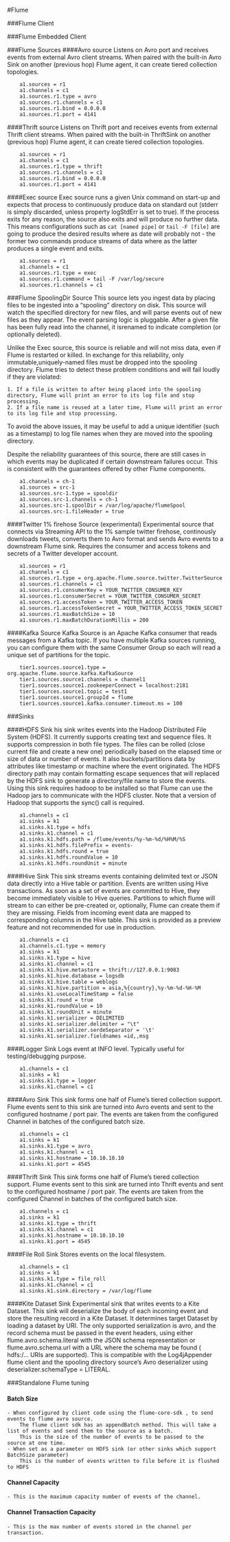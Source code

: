 #Flume

###Flume Client

###Flume Embedded Client

###Flume Sources
####Avro source
Listens on Avro port and receives events from external Avro client streams. When paired with the built-in Avro Sink on another (previous hop) Flume agent, it can create tiered collection topologies.
```
	a1.sources = r1
	a1.channels = c1
	a1.sources.r1.type = avro
	a1.sources.r1.channels = c1
	a1.sources.r1.bind = 0.0.0.0
	a1.sources.r1.port = 4141
```
####Thrift source
Listens on Thrift port and receives events from external Thrift client streams. When paired with the built-in ThriftSink on another (previous hop) Flume agent, it can create tiered collection topologies.
```
	a1.sources = r1
	a1.channels = c1
	a1.sources.r1.type = thrift
	a1.sources.r1.channels = c1
	a1.sources.r1.bind = 0.0.0.0
	a1.sources.r1.port = 4141
```
####Exec source
Exec source runs a given Unix command on start-up and expects that process to continuously produce data on standard out (stderr is simply discarded, unless property logStdErr is set to true). If the process exits for any reason, the source also exits and will produce no further data. This means configurations such as `cat [named pipe]` or `tail -F [file]` are going to produce the desired results where as date will probably not - the former two commands produce streams of data where as the latter produces a single event and exits.

```
	a1.sources = r1
	a1.channels = c1
	a1.sources.r1.type = exec
	a1.sources.r1.command = tail -F /var/log/secure
	a1.sources.r1.channels = c1
```

###Flume SpoolingDir Source
This source lets you ingest data by placing files to be ingested into a “spooling” directory on disk. This source will watch the specified directory for new files, and will parse events out of new files as they appear. The event parsing logic is pluggable. After a given file has been fully read into the channel, it isrenamed to indicate completion (or optionally deleted).

Unlike the Exec source, this source is reliable and will not miss data, even if Flume is restarted or killed. In exchange for this reliability, only immutable,uniquely-named files must be dropped into the spooling directory. Flume tries to detect these problem conditions and will fail loudly if they are violated:

	1. If a file is written to after being placed into the spooling directory, Flume will print an error to its log file and stop processing.
	2. If a file name is reused at a later time, Flume will print an error to its log file and stop processing.

To avoid the above issues, it may be useful to add a unique identifier (such as a timestamp) to log file names when they are moved into the spooling directory.

Despite the reliability guarantees of this source, there are still cases in which events may be duplicated if certain downstream failures occur. This is consistent with the guarantees offered by other Flume components.

```
	a1.channels = ch-1
	a1.sources = src-1
	a1.sources.src-1.type = spooldir
	a1.sources.src-1.channels = ch-1
	a1.sources.src-1.spoolDir = /var/log/apache/flumeSpool
	a1.sources.src-1.fileHeader = true
```
####Twitter 1% firehose Source (experimental)
Experimental source that connects via Streaming API to the 1% sample twitter firehose, continously downloads tweets, converts them to Avro format and sends Avro events to a downstream Flume sink. Requires the consumer and access
tokens and secrets of a Twitter developer account.

```
	a1.sources = r1
	a1.channels = c1
	a1.sources.r1.type = org.apache.flume.source.twitter.TwitterSource
	a1.sources.r1.channels = c1
	a1.sources.r1.consumerKey = YOUR_TWITTER_CONSUMER_KEY
	a1.sources.r1.consumerSecret = YOUR_TWITTER_CONSUMER_SECRET
	a1.sources.r1.accessToken = YOUR_TWITTER_ACCESS_TOKEN
	a1.sources.r1.accessTokenSecret = YOUR_TWITTER_ACCESS_TOKEN_SECRET
	a1.sources.r1.maxBatchSize = 10
	a1.sources.r1.maxBatchDurationMillis = 200
```

####Kafka Source
Kafka Source is an Apache Kafka consumer that reads messages from a Kafka topic. If you have multiple Kafka sources running, you can configure them with the same Consumer Group so each will read a unique set of partitions for the topic.

```
	tier1.sources.source1.type = org.apache.flume.source.kafka.KafkaSource
	tier1.sources.source1.channels = channel1
	tier1.sources.source1.zookeeperConnect = localhost:2181
	tier1.sources.source1.topic = test1
	tier1.sources.source1.groupId = flume
	tier1.sources.source1.kafka.consumer.timeout.ms = 100
```

###Sinks

####HDFS Sink
his sink writes events into the Hadoop Distributed File System (HDFS). It currently supports creating text and sequence files. It supports compression in both file types. The files can be rolled (close current file and create a new one) periodically based on the elapsed time or size of data or number of events. It also buckets/partitions data by attributes like timestamp or machine where the event originated. The HDFS directory path may contain formatting escape sequences that will replaced by the HDFS sink to generate a directory/file name to store the events. Using this sink requires hadoop to be installed so that Flume can use the Hadoop jars to communicate with the HDFS cluster. Note that a version of Hadoop that supports the sync() call is required.

```
	a1.channels = c1
	a1.sinks = k1
	a1.sinks.k1.type = hdfs
	a1.sinks.k1.channel = c1
	a1.sinks.k1.hdfs.path = /flume/events/%y-%m-%d/%H%M/%S
	a1.sinks.k1.hdfs.filePrefix = events-
	a1.sinks.k1.hdfs.round = true
	a1.sinks.k1.hdfs.roundValue = 10
	a1.sinks.k1.hdfs.roundUnit = minute
```
####Hive Sink
This sink streams events containing delimited text or JSON data directly into a Hive table or partition. Events are written using Hive transactions. As soon as a set of events are committed to Hive, they become immediately visible to Hive queries. Partitions to which flume will stream to can either be pre-created or, optionally, Flume can create them if they are missing. Fields from incoming event data are mapped to corresponding columns in the Hive table. This
sink is provided as a preview feature and not recommended for use in production.

```
	a1.channels = c1
	a1.channels.c1.type = memory
	a1.sinks = k1
	a1.sinks.k1.type = hive
	a1.sinks.k1.channel = c1
	a1.sinks.k1.hive.metastore = thrift://127.0.0.1:9083
	a1.sinks.k1.hive.database = logsdb
	a1.sinks.k1.hive.table = weblogs
	a1.sinks.k1.hive.partition = asia,%{country},%y-%m-%d-%H-%M
	a1.sinks.k1.useLocalTimeStamp = false
	a1.sinks.k1.round = true
	a1.sinks.k1.roundValue = 10
	a1.sinks.k1.roundUnit = minute
	a1.sinks.k1.serializer = DELIMITED
	a1.sinks.k1.serializer.delimiter = "\t"
	a1.sinks.k1.serializer.serdeSeparator = '\t'
	a1.sinks.k1.serializer.fieldnames =id,,msg
```

####Logger Sink
Logs event at INFO level. Typically useful for testing/debugging purpose.

```
	a1.channels = c1
	a1.sinks = k1
	a1.sinks.k1.type = logger
	a1.sinks.k1.channel = c1
```
####Avro Sink
This sink forms one half of Flume’s tiered collection support. Flume events sent to this sink are turned into Avro events and sent to the configured hostname / port pair. The events are taken from the configured Channel in batches of the configured batch size.

```
	a1.channels = c1
	a1.sinks = k1
	a1.sinks.k1.type = avro
	a1.sinks.k1.channel = c1
	a1.sinks.k1.hostname = 10.10.10.10
	a1.sinks.k1.port = 4545
```

####Thrift Sink
This sink forms one half of Flume’s tiered collection support. Flume events sent to this sink are turned into Thrift events and sent to the configured hostname / port pair. The events are taken from the configured Channel in batches of the configured batch size.

```
	a1.channels = c1
	a1.sinks = k1
	a1.sinks.k1.type = thrift
	a1.sinks.k1.channel = c1
	a1.sinks.k1.hostname = 10.10.10.10
	a1.sinks.k1.port = 4545
```

####File Roll Sink
Stores events on the local filesystem. 

```
	a1.channels = c1
	a1.sinks = k1
	a1.sinks.k1.type = file_roll
	a1.sinks.k1.channel = c1
	a1.sinks.k1.sink.directory = /var/log/flume
```

####Kite Dataset Sink
Experimental sink that writes events to a Kite Dataset. This sink will deserialize the body of each incoming event and store the resulting record in a Kite Dataset. It determines target Dataset by loading a dataset by URI.
The only supported serialization is avro, and the record schema must be passed in the event headers, using either flume.avro.schema.literal with the JSON schema representation or flume.avro.schema.url with a URL where the schema may be found ( hdfs:/... URIs are supported). This is compatible with the Log4jAppender flume client and the spooling directory source’s Avro deserializer using deserializer.schemaType = LITERAL.

###Standalone Flume tuning

#### Batch Size
	- When configured by client code using the flume-core-sdk , to send events to flume avro source.
		The flume client sdk has an appendBatch method. This will take a list of events and send them to the source as a batch. 
		This is the size of the number of events to be passed to the source at one time.
	- When set as a parameter on HDFS sink (or other sinks which support BatchSize parameter)
		This is the number of events written to file before it is flushed to HDFS
#### Channel Capacity
	- This is the maximum capacity number of events of the channel.
#### Channel Transaction Capacity
	- This is the max number of events stored in the channel per transaction.

